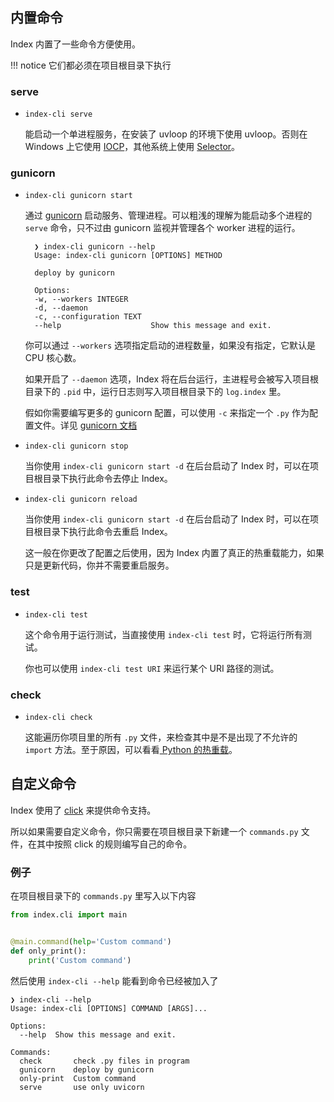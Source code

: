 ## 内置命令

Index 内置了一些命令方便使用。

!!! notice
    它们都必须在项目根目录下执行

### serve

* `index-cli serve`

    能启动一个单进程服务，在安装了 uvloop 的环境下使用 uvloop。否则在 Windows 上它使用 [IOCP](https://docs.python.org/3/library/asyncio-policy.html#asyncio.WindowsProactorEventLoopPolicy)，其他系统上使用 [Selector](https://docs.python.org/3/library/asyncio-policy.html#asyncio.DefaultEventLoopPolicy)。

### gunicorn

* `index-cli gunicorn start`

    通过 [gunicorn](https://gunicorn.org/) 启动服务、管理进程。可以粗浅的理解为能启动多个进程的 `serve` 命令，只不过由 gunicorn 监视并管理各个 worker 进程的运行。

        ❯ index-cli gunicorn --help
        Usage: index-cli gunicorn [OPTIONS] METHOD

        deploy by gunicorn

        Options:
        -w, --workers INTEGER
        -d, --daemon
        -c, --configuration TEXT
        --help                    Show this message and exit.

    你可以通过 `--workers` 选项指定启动的进程数量，如果没有指定，它默认是 CPU 核心数。

    如果开启了 `--daemon` 选项，Index 将在后台运行，主进程号会被写入项目根目录下的 `.pid` 中，运行日志则写入项目根目录下的 `log.index` 里。

    假如你需要编写更多的 gunicorn 配置，可以使用 `-c` 来指定一个 `.py` 作为配置文件。详见 [gunicorn 文档](http://docs.gunicorn.org/en/latest/configure.html#configuration-file)

* `index-cli gunicorn stop`

    当你使用 `index-cli gunicorn start -d` 在后台启动了 Index 时，可以在项目根目录下执行此命令去停止 Index。

* `index-cli gunicorn reload`

    当你使用 `index-cli gunicorn start -d` 在后台启动了 Index 时，可以在项目根目录下执行此命令去重启 Index。

    这一般在你更改了配置之后使用，因为 Index 内置了真正的热重载能力，如果只是更新代码，你并不需要重启服务。

### test

* `index-cli test`

    这个命令用于运行测试，当直接使用 `index-cli test` 时，它将运行所有测试。

    你也可以使用 `index-cli test URI` 来运行某个 URI 路径的测试。

### check

* `index-cli check`

    这能遍历你项目里的所有 `.py` 文件，来检查其中是不是出现了不允许的 `import` 方法。至于原因，可以看看[ Python 的热重载](https://abersheeran.com/articles/Python-Reload/)。

## 自定义命令

Index 使用了 [click](https://palletsprojects.com/p/click/) 来提供命令支持。

所以如果需要自定义命令，你只需要在项目根目录下新建一个 `commands.py` 文件，在其中按照 click 的规则编写自己的命令。

### 例子

在项目根目录下的 `commands.py` 里写入以下内容

```python
from index.cli import main


@main.command(help='Custom command')
def only_print():
    print('Custom command')
```

然后使用 `index-cli --help` 能看到命令已经被加入了

```
❯ index-cli --help
Usage: index-cli [OPTIONS] COMMAND [ARGS]...

Options:
  --help  Show this message and exit.

Commands:
  check       check .py files in program
  gunicorn    deploy by gunicorn
  only-print  Custom command
  serve       use only uvicorn
```
